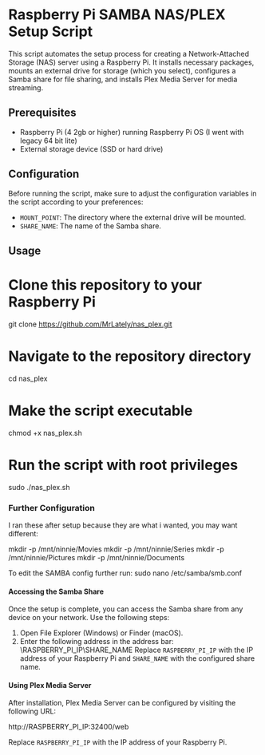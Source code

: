 # Raspberry Pi SAMBA NAS/PLEX Setup Script

This script automates the setup process for creating a Network-Attached Storage (NAS) server using a Raspberry Pi.
It installs necessary packages, mounts an external drive for storage (which you select), configures a Samba share for file sharing,
and installs Plex Media Server for media streaming.

## Prerequisites

- Raspberry Pi (4 2gb or higher) running Raspberry Pi OS (I went with legacy 64 bit lite)
- External storage device (SSD or hard drive)

## Configuration

Before running the script, make sure to adjust the configuration variables in the script according to your preferences:

- `MOUNT_POINT`: The directory where the external drive will be mounted.
- `SHARE_NAME`: The name of the Samba share.

## Usage
# Clone this repository to your Raspberry Pi
git clone https://github.com/MrLately/nas_plex.git

# Navigate to the repository directory
cd nas_plex

# Make the script executable
chmod +x nas_plex.sh

# Run the script with root privileges
sudo ./nas_plex.sh


### Further Configuration
I ran these after setup because they are what i wanted, you may want different:

mkdir -p /mnt/ninnie/Movies
mkdir -p /mnt/ninnie/Series
mkdir -p /mnt/ninnie/Pictures
mkdir -p /mnt/ninnie/Documents

To edit the SAMBA config further run:
sudo nano /etc/samba/smb.conf

#### Accessing the Samba Share

Once the setup is complete, you can access the Samba share from any device on your network. Use the following steps:

1. Open File Explorer (Windows) or Finder (macOS).
2. Enter the following address in the address bar:
   \\RASPBERRY_PI_IP\SHARE_NAME
Replace `RASPBERRY_PI_IP` with the IP address of your Raspberry Pi and `SHARE_NAME` with the configured share name.

#### Using Plex Media Server

After installation, Plex Media Server can be configured by visiting the following URL:

http://RASPBERRY_PI_IP:32400/web

Replace `RASPBERRY_PI_IP` with the IP address of your Raspberry Pi.
